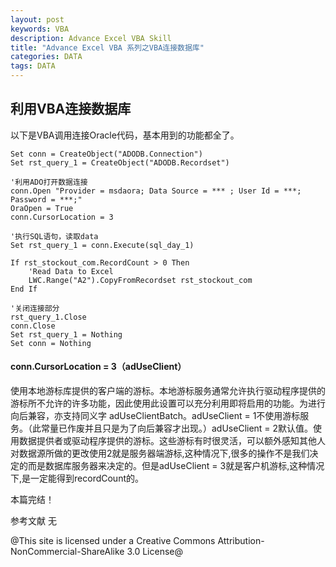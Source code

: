 ```yaml
---
layout: post
keywords: VBA
description: Advance Excel VBA Skill
title: "Advance Excel VBA 系列之VBA连接数据库"
categories: DATA
tags: DATA
---
```


## 利用VBA连接数据库

以下是VBA调用连接Oracle代码，基本用到的功能都全了。

    Set conn = CreateObject("ADODB.Connection")
    Set rst_query_1 = CreateObject("ADODB.Recordset")
    
    '利用ADO打开数据连接
    conn.Open "Provider = msdaora; Data Source = *** ; User Id = ***; Password = ***;"
    OraOpen = True
    conn.CursorLocation = 3
    
	'执行SQL语句，读取data
    Set rst_query_1 = conn.Execute(sql_day_1)

    If rst_stockout_com.RecordCount > 0 Then
        'Read Data to Excel
        LWC.Range("A2").CopyFromRecordset rst_stockout_com
    End If

	'关闭连接部分
	rst_query_1.Close
	conn.Close
    Set rst_query_1 = Nothing
    Set conn = Nothing

#### conn.CursorLocation = 3（adUseClient）
 
使用本地游标库提供的客户端的游标。本地游标服务通常允许执行驱动程序提供的游标所不允许的许多功能，因此使用此设置可以充分利用即将启用的功能。为进行向后兼容，亦支持同义字 adUseClientBatch。adUseClient = 1不使用游标服务。（此常量已作废并且只是为了向后兼容才出现。）adUseClient = 2默认值。使用数据提供者或驱动程序提供的游标。这些游标有时很灵活，可以额外感知其他人对数据源所做的更改使用2就是服务器端游标,这种情况下,很多的操作不是我们决定的而是数据库服务器来决定的。但是adUseClient = 3就是客户机游标,这种情况下,是一定能得到recordCount的。

本篇完结！

参考文献
无

@This site is licensed under a Creative Commons Attribution-NonCommercial-ShareAlike 3.0 License@
